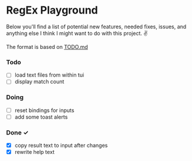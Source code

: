 # RegEx Playground

Below you'll find a list of potential new features, needed fixes, issues, and anything else I think I might want to do with this project. ✌️

The format is based on [TODO.md](https://github.com/todomd/todo.md)

### Todo

- [ ] load text files from within tui  
- [ ] display match count  

### Doing

- [ ] reset bindings for inputs  
- [ ] add some toast alerts  

### Done ✓

- [x] copy result text to input after changes  
- [x] rewrite help text  
